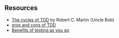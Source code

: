 ## Resources

* [The cycles of TDD](http://blog.cleancoder.com/uncle-bob/2014/12/17/TheCyclesOfTDD.html) by Robert C. Martin (Uncle Bob)
* [pros and cons of TDD](http://codesolid.com/pros-and-cons-of-test-driven-development/)
* [Benefits of testing as you go](http://codesolid.com/in-praise-of-100-test-coverage-or-how-i-made-my-code-smell-bad-to-martin-fowler/)
